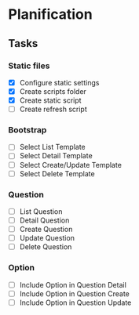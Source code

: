 # Planification

## Tasks
### Static files
- [X] Configure static settings
- [X] Create scripts folder
- [X] Create static script
- [ ] Create refresh script

### Bootstrap
- [ ] Select List Template
- [ ] Select Detail Template
- [ ] Select Create/Update Template
- [ ] Select Delete Template

### Question
- [ ] List Question
- [ ] Detail Question
- [ ] Create Question
- [ ] Update Question
- [ ] Delete Question

### Option
- [ ] Include Option in Question Detail
- [ ] Include Option in Question Create
- [ ] Include Option in Question Update
